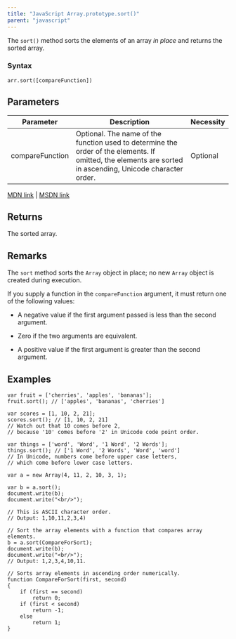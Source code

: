 ```yaml
---
title: "JavaScript Array.prototype.sort()"
parent: "javascript"
---
```


The `sort()` method sorts the elements of an array _in place_ and returns the sorted array.

### Syntax

    arr.sort([compareFunction])

## Parameters

| Parameter | Description | Necessity |  
|------------|-----------------------------------------------|---------------|  
| compareFunction | Optional. The name of the function used to determine the order of the elements. If omitted, the elements are sorted in ascending, Unicode character order. | Optional |

[MDN link](https://developer.mozilla.org/en-US/docs/Web/JavaScript/Reference/Global_Objects/Array/sort) | [MSDN link](https://msdn.microsoft.com/en-us/LIBRary/4b4fbfhk%28v=vs.94%29.aspx)

## Returns

The sorted array.

## Remarks

The `sort` method sorts the `Array` object in place; no new `Array` object is created during execution.

If you supply a function in the `compareFunction` argument, it must return one of the following values:

*   A negative value if the first argument passed is less than the second argument.

*   Zero if the two arguments are equivalent.

*   A positive value if the first argument is greater than the second argument.

## Examples

    var fruit = ['cherries', 'apples', 'bananas'];
    fruit.sort(); // ['apples', 'bananas', 'cherries']

    var scores = [1, 10, 2, 21]; 
    scores.sort(); // [1, 10, 2, 21]
    // Watch out that 10 comes before 2,
    // because '10' comes before '2' in Unicode code point order.

    var things = ['word', 'Word', '1 Word', '2 Words'];
    things.sort(); // ['1 Word', '2 Words', 'Word', 'word']
    // In Unicode, numbers come before upper case letters,
    // which come before lower case letters.

    var a = new Array(4, 11, 2, 10, 3, 1);

    var b = a.sort();
    document.write(b);
    document.write("<br/>");

    // This is ASCII character order.
    // Output: 1,10,11,2,3,4)

    // Sort the array elements with a function that compares array elements.
    b = a.sort(CompareForSort);
    document.write(b);
    document.write("<br/>");
    // Output: 1,2,3,4,10,11.

    // Sorts array elements in ascending order numerically.
    function CompareForSort(first, second)
    {
        if (first == second)
            return 0;
        if (first < second)
            return -1;
        else
            return 1; 
    }
